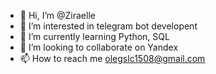 - 👋 Hi, I’m @Ziraelle
- 👀 I’m interested in telegram bot developent
- 🌱 I’m currently learning Python, SQL
- 💞️ I’m looking to collaborate on Yandex
- 📫 How to reach me olegslc1508@gmail.com

<!---
ZiraeL-on/ZiraeL-on is a ✨ special ✨ repository because its `README.md` (this file) appears on your GitHub profile.
You can click the Preview link to take a look at your changes.
--->
